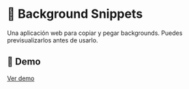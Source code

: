 # 📌 Background Snippets

Una aplicación web para copiar y pegar backgrounds. Puedes previsualizarlos antes de usarlo.

## 🔗 Demo  
[Ver demo](https://background-snippets-two.vercel.app/)


